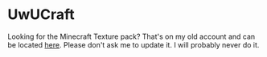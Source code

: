 # UwUCraft
Looking for the Minecraft Texture pack? That's on my old account and can be located [here](https://github.com/shackhornold/UwUCraft). Please don't ask me to update it. I will probably never do it.
